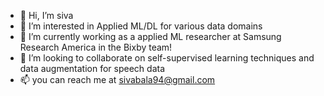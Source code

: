 - 👋 Hi, I’m siva
- 👀 I’m interested in Applied ML/DL for various data domains
- 🌱 I’m currently working as a applied ML researcher at Samsung Research America in the Bixby team! 
- 💞️ I’m looking to collaborate on self-supervised learning techniques and data augmentation for speech data 
- 📫 you can reach me at sivabala94@gmail.com

<!---
sivabala1994/sivabala1994 is a ✨ special ✨ repository because its `README.md` (this file) appears on your GitHub profile.
You can click the Preview link to take a look at your changes.
--->
